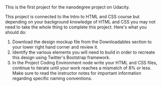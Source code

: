This is the first project for the nanodegree project on Udacity.

This project is connected to the Intro to HTML and CSS course but depending on your background knowledge of HTML and CSS you may not need to take the whole thing to complete this project. Here's what you should do:

1. Download the design mockup file from the Downloadables section to your lower right hand corner and review it.
2. Identify the various elements you will need to build in order to recreate this design using Twitter's Bootstrap          framework.
3. In the Project Coding Environment node write your HTML and CSS files, continue to iterate until your work reaches a mismatch of 8% or less. Make sure to read the instructor notes for important information regarding specific naming conventions.
